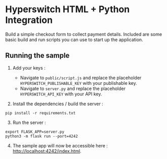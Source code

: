 # Hyperswitch HTML + Python Integration

Build a simple checkout form to collect payment details. Included are some basic
build and run scripts you can use to start up the application.

## Running the sample

1. Add your keys :
    - Navigate to `public/script.js` and replace the placeholder `HYPERSWITCH_PUBLISHABLE_KEY` with your publishable key.
    - Navigate to `server.py` and replace the placeholder `HYPERSWITCH_API_KEY` with your API key.
  
2. Install the dependencies / build the server : 

~~~
pip install -r requirements.txt
~~~

3. Run the server :
~~~
export FLASK_APP=server.py
python3 -m flask run --port=4242
~~~

4. The sample app will now be accessible here : [http://localhost:4242/index.html](http://localhost:4242/index.html).
